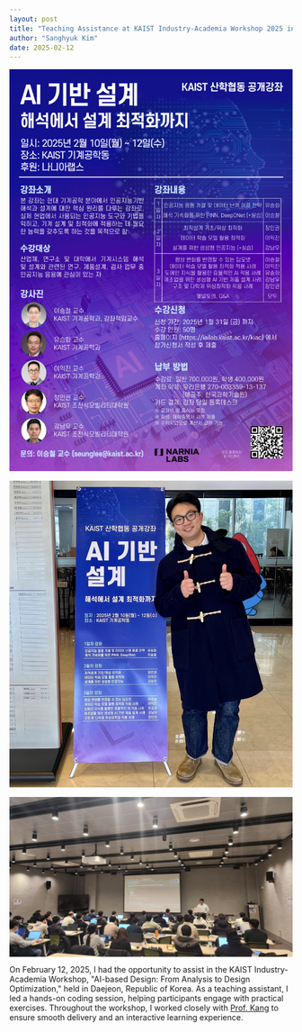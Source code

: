 ```yaml
---
layout: post
title: "Teaching Assistance at KAIST Industry-Academia Workshop 2025 in Daejeon, Republic of Korea"
author: "Sanghyuk Kim"
date: 2025-02-12
---
```


<img src="/images/2025_KAIST_TA_Poster.jpg" alt="2025_KAIST_TA_Poster" style="max-width: 100%; height: auto; display: block; margin: 0 auto;">
<br>
<img src="/images/2025_KAIST_TA_SH.jpg" alt="2025_KAIST_TA_SH" style="max-width: 100%; height: auto; display: block; margin: 0 auto;">
<br>
<img src="/images/2025_KAIST_TA.jpg" alt="2025_KAIST_TA" style="max-width: 100%; height: auto; display: block; margin: 0 auto;">

On February 12, 2025, I had the opportunity to assist in the KAIST Industry-Academia Workshop, "AI-based Design: From Analysis to Design Optimization," held in Daejeon, Republic of Korea. As a teaching assistant, I led a hands-on coding session, helping participants engage with practical exercises. Throughout the workshop, I worked closely with [Prof. Kang](https://scholar.google.com/citations?user=tYU_Cz0AAAAJ&hl=en&oi=ao) to ensure smooth delivery and an interactive learning experience.
